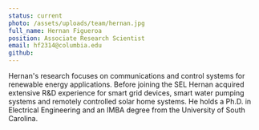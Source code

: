 ```yaml
---
status: current
photo: /assets/uploads/team/hernan.jpg
full_name: Hernan Figueroa
position: Associate Research Scientist
email: hf2314@columbia.edu
github: 
---
```

Hernan's research focuses on communications and control systems for renewable energy applications. Before joining the SEL Hernan acquired extensive R&D experience for smart grid devices, smart water pumping systems and remotely controlled solar home systems. He holds a Ph.D. in Electrical Engineering and an IMBA degree from the University of South Carolina.

